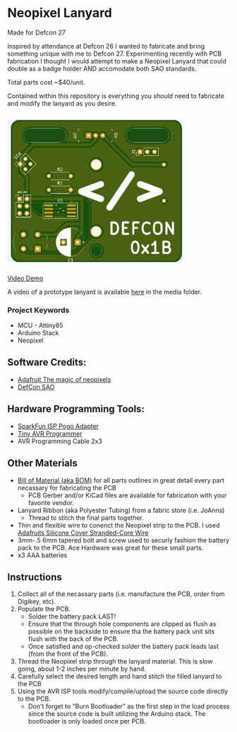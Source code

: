 # Neopixel Lanyard
Made for Defcon 27

Inspired by attendance at Defcon 26 I wanted to fabricate and bring something unique with me to Defcon 27. Experimenting recently with PCB fabrication I thought I would attempt to make a Neopixel Lanyard that could double as a badge holder AND accomodate both SAO standards.

Total parts cost ~$40/unit.

Contained within this repository is everything you *should* need to fabricate and modify the lanyard as you desire.

<img src="https://github.com/daneallen/neopixelLanyard/blob/master/media/v1_PCB.jpg" width=400>

[Video Demo](https://youtu.be/GvSMzBnvGC0)

A video of a prototype lanyard is available <a href="https://github.com/daneallen/neopixelLanyard/blob/master/media/prototype.MOV">here</a> in the media folder.

### Project Keywords
- MCU - Attiny85
- Arduino Stack
- Neopixel

## Software Credits:
- [Adafruit The magic of neopixels](https://learn.adafruit.com/adafruit-neopixel-uberguide/the-magic-of-neopixels)
- [DefCon SAO](https://hackaday.io/project/52950-shitty-add-ons)

## Hardware Programming Tools:
- [SparkFun ISP Pogo Adapter](https://www.sparkfun.com/products/11591)
- [Tiny AVR Programmer](https://www.sparkfun.com/products/11801)
- AVR Programming Cable 2x3

## Other Materials
- [Bill of Material (aka BOM)](https://github.com/daneallen/neopixelLanyard/BOM) for all parts outlines in great detail every part necassary for fabricating the PCB
  - PCB Gerber and/or KiCad files are available for fabrication with your favorite vendor.
- Lanyard Ribbon (aka Polyester Tubing) from a fabric store (i.e. JoAnns)
  - Thread to stitch the final parts together.
- Thin and flexible wire to conenct the Neopixel strip to the PCB. I used [Adafruits Silicone Cover Stranded-Core Wire](https://www.adafruit.com/product/3165?gclid=Cj0KCQjwpavpBRDQARIsAPfTwizGN_g7z_eFXelhqXAeSSqgvykAK18QdwBzPNuDS2eKq5C_RoPe8C0aAj8EEALw_wcB)
- 3mm-.5 6mm tapered bolt and screw used to securly fashion the battery pack to the PCB. Ace Hardware was great for these small parts.
- x3 AAA batteries

## Instructions
1. Collect all of the necassary parts (i.e. manufacture the PCB, order from Digikey, etc).
2. Populate the PCB. 
    - Solder the battery pack LAST!
    - Ensure that the through hole components are clipped as flush as possible on the backside to ensure tha the battery pack unit sits flush with the back of the PCB.
    - Once satisfied and op-checked solder the battery pack leads last (from the front of the PCB).
3. Thread the Neopixel strip through the lanyard material. This is slow going, about 1-2 inches per minute by hand.
4. Carefully select the desired length and hand stitch the filled lanyard to the PCB
5. Using the AVR ISP tools modify/compile/upload the source code directly to the PCB.
    - Don't forget to "Burn Bootloader" as the first step in the load process since the source code is built utilizing the Arduino stack. The bootloader is only loaded once per PCB.
